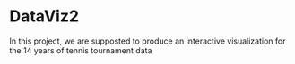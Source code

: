 # DataViz2

In this project, we are supposted to produce an interactive visualization for the 14 years of tennis tournament data

